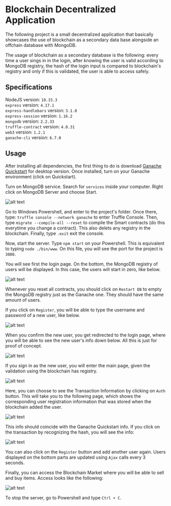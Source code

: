 # Blockchain Decentralized Application

The following project is a small decentralized application that basically showcases the use of blockchain as a secondary data base alongside an offchain database with MongoDB. <br />

The usage of blockchain as a secondary database is the following: every time a user sings in in the login, after knowing the user is valid according to MongoDB registry, the hash of the login input is compared to blockchain's registry and only if this is validated, the user is able to access safely.

## Specifications

NodeJS version: `10.15.3`<br />
`express` version: `4.17.1`<br />
`express-handlebars` version: `3.1.0`<br />
`express-session` version: `1.16.2`<br />
`mongodb` version: `2.2.33`<br />
`truffle-contract` version: `4.0.31`<br />
	`web3` version: `1.2.1`<br />
`ganache-cli` version: `6.7.0`<br />

## Usage

After installing all dependencies, the first thing to do is download [Ganache Quickstart](https://www.trufflesuite.com/docs/ganache/quickstart) for desktop version. Once installed, turn on your Ganache environment (click on Quickstart). <br />

Turn on MongoDB service. Search for `services` inside your computer. Right click on MongoDB Server and choose Start.<br />

![alt text](https://github.com/the-other-mariana/express-truffle-dapp/blob/master/screen_caps/services.png?raw=true)<br />

Go to Windows Powershell, and enter to the project's folder. Once there, type: `truffle console --network ganache` to enter Truffle Console. Then, type `migrate --compile-all --reset` to compile the Smart contracts (do this everytime you change a contract). This also delets any registry in the blockchain. Finally, type `.exit` exit the console. <br />

Now, start the server. Type `npm start` on your Powershell. This is equivalent to typing `node ./bin/www`. On this file, you will see the port for the project is `3000`. <br />

You will see first the login page. On the bottom, the MongoDB registry of users will be displayed. In this case, the users will start in zero, like below.<br />

![alt text](https://github.com/the-other-mariana/express-truffle-dapp/blob/master/screen_caps/login-no-users.png?raw=true)<br />

Whenever you reset all contracts, you should click on `Restart DB` to empty the MongoDB registry just as the Ganache one. They should have the same amount of users.<br />

If you click on `Register`, you will be able to type the username and password of a new user, like below.<br />

![alt text](https://github.com/the-other-mariana/express-truffle-dapp/blob/master/screen_caps/register-user.png?raw=true)<br />

When you confirm the new user, you get redirected to the login page, where you will be able to see the new user's info down below. All this is just for proof of concept.<br />

![alt text](https://github.com/the-other-mariana/express-truffle-dapp/blob/master/screen_caps/login-1-user.png?raw=true)<br />

If you sign in as the new user, you will enter the main page, given the validation using the blockchain has registry.<br />

![alt text](https://github.com/the-other-mariana/express-truffle-dapp/blob/master/screen_caps/main-mariana.png?raw=true)<br />

Here, you can choose to see the Transaction Information by clicking on `Auth` button. This will take you to the following page, which shows the corresponding user registration information that was stored when the blockchain added the user.<br />

![alt text](https://github.com/the-other-mariana/express-truffle-dapp/blob/master/screen_caps/audit-mariana.png?raw=true)<br />

This info should coincide with the Ganache Quickstart info. If you click on the transaction by recognizing the hash, you will see the info:<br />

![alt text](https://github.com/the-other-mariana/express-truffle-dapp/blob/master/screen_caps/ganache-tx.png?raw=true)<br />

You can also click on the `Register` button and add another user again. Users displayed on the bottom parts are updated using `Ajax` calls every 3 seconds.<br />

Finally, you can access the Blockchain Market where you will be able to sell and buy items. Access looks like the following: <br />

![alt text](https://github.com/the-other-mariana/express-truffle-dapp/blob/master/screen_caps/market.png?raw=true)<br />

To stop the server, go to Powershell and type `Ctrl + C`.
